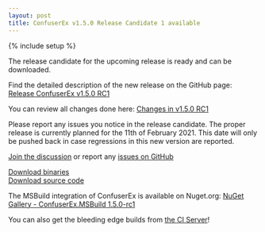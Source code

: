 ```yaml
---
layout: post
title: ConfuserEx v1.5.0 Release Candidate 1 available
---
```

{% include setup %}

The release candidate for the upcoming release is ready and can be downloaded.

Find the detailed description of the new release on the GitHub page: [Release ConfuserEx v1.5.0 RC1][release]

You can review all changes done here: [Changes in v1.5.0 RC1][changes]

Please report any issues you notice in the release candidate. The proper release is currently planned for
the 11th of February 2021. This date will only be pushed back in case regressions in this new version are reported.

[Join the discussion][discussion] or report any [issues on GitHub][issues]

<div class="well well-lg">
  <div class="row">
    <div class="col-md-6 text-center">
      <a class="btn btn-primary btn-lg" role="button" href="https://github.com/mkaring/ConfuserEx/releases/download/v1.5.0-rc1/ConfuserEx.zip">Download binaries</a>
    </div>
    <div class="col-md-6 text-center">
      <a class="btn btn-primary btn-lg" role="button" href="https://github.com/mkaring/ConfuserEx/archive/v1.5.0-rc1.zip">Download source code</a>
    </div>
  </div>
</div>

The MSBuild integration of ConfuserEx is available on Nuget.org: [NuGet Gallery - ConfuserEx.MSBuild 1.5.0-rc1][nuget]

You can also get the bleeding edge builds from [the CI Server][appveyor]!

[release]:    https://github.com/mkaring/ConfuserEx/releases/tag/v1.5.0-rc1
[changes]:    https://github.com/mkaring/ConfuserEx/compare/v1.4.1...v1.5.0-rc1
[nuget]:      https://www.nuget.org/packages/Confuser.MSBuild/v1.5.0-rc1
[appveyor]:   https://ci.appveyor.com/project/mkaring/confuserex/branch/master
[discussion]: https://github.com/mkaring/ConfuserEx/discussions/312
[issues]:     https://github.com/mkaring/ConfuserEx/issues